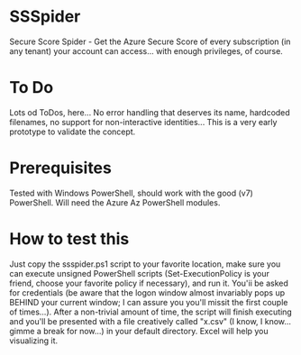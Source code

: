 # SSSpider
Secure Score Spider - Get the Azure Secure Score of every subscription (in any tenant) your account can access... with enough privileges, of course.

# To Do
Lots od ToDos, here... No error handling that deserves its name, hardcoded filenames, no support for non-interactive identities... This is a very early prototype to validate the concept.

# Prerequisites
Tested with Windows PowerShell, should work with the good (v7) PowerShell. Will need the Azure Az PowerShell modules.

# How to test this
Just copy the ssspider.ps1 script to your favorite location, make sure you can execute unsigned PowerShell scripts (Set-ExecutionPolicy is your friend, choose your favorite policy if necessary), and run it. You'ii be asked for credentials (be aware that the logon window almost invariably pops up BEHIND your current window; I can assure you you'll missit the first couple of times...). After a non-trivial amount of time, the script will finish executing and you'll be presented with a file creatively called "x.csv" (I know, I know... gimme a break for now...) in your default directory.
Excel will help you visualizing it.

